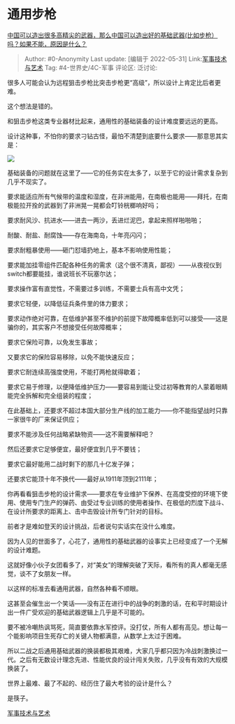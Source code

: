 # 通用步枪
[中国可以造出很多高精尖的武器，那么中国可以造出好的基础武器(比如步枪）吗？如果不能，原因是什么？](https://www.zhihu.com/question/346268511/answer/828069888)

> Author: #0-Anonymity
> Last update: [编辑于 2022-05-31]
> Link:[军事技术与艺术](https://zhihu.com/collection/373157508)
> Tag: #4-世界史/4C-军事
> 评论区:
> 泛讨论:

很多人可能会认为远程狙击步枪比突击步枪更“高级”，所以设计上肯定比后者更难。

这个想法是错的。

和狙击步枪这类专业器材比起来，通用性的基础装备的设计难度要远远的更高。

设计这种事，不怕你的要求刁钻古怪，最怕不清楚到底要什么要求——那意思其实是：

![](https://pic4.zhimg.com/50/v2-b4997dc545dd6a9da4e5148d877d4bb1_hd.jpg?source=1940ef5c)

基础装备的问题就在这里了——它的任务实在太多了，以至于它的设计需求复杂到几乎不现实了。

要求能适应所有气候带的温度和湿度，在非洲能用，在南极也能用——拜托，在南极能拉开拴的武器到了非洲晃一晃都会叮铃桄榔响好吗；

要求耐风沙、抗进水——进去一两沙，丢进烂泥巴，拿起来照样啪啪啪；

耐酸、耐盐、耐腐蚀——存在海南岛，十年亮闪闪；

要求耐粗暴使用——砸门怼墙扔地上，基本不影响使用性能；

要求能加挂零组件匹配各种任务的需求（这个很不清真，鄙视）——从夜视仪到switch都要能挂，谁说班长不玩塞尔达；

要求操作富有直觉性，不需要过多训练，不需要士兵有高中文凭；

要求它轻便，以降低征兵条件里的体力要求；

要求动作绝对可靠，在低维护甚至不维护的前提下故障概率低到可以接受——这是骗你的，其实客户不想接受任何故障概率；

要求它保险可靠，以免发生事故；

又要求它的保险容易移除，以免不能快速反应；

要求它耐连续高强度使用，不能打两枪就得歇着；

要求它易于修理，以便降低维护压力——要容易到能让受过初等教育的人蒙着眼睛能完全拆解和完全组装的程度；

在此基础上，还要求不超过本国大部分生产线的加工能力——你不能指望战时只靠一家很牛的厂来保证供应；

要求不能涉及任何战略紧缺物资——这不需要解释吧？

然后还要求它足够便宜，最好便宜到几乎不要钱；

要求它最好能用二战时剩下的那几十亿发子弹；

还要求它能顶十年不换代——最好从1911年顶到2111年；

你再看看狙击步枪的设计需求——要求在专业维护下保养、在高度受控的环境下使用、使用专门生产的弹药、由受过专业训练的使用者操作、在极低的烈度下战斗、在设计所要求的距离上、击中击毁设计所专门针对的目标。

前者才是难如登天的设计挑战，后者说句实话实在没什么难度。

因为人见的世面多了，心花了，通用性的基础武器的设事实上已经变成了一个无解的设计难题。

这就好像小伙子女团看多了，对“美女”的理解突破了天际，看所有的真人都毫无感觉，谈不了女朋友一样。

以这样的标准去看通用武器，自然各种看不顺眼。

这甚至会催生出一个笑话——没有正在进行中的战争的刺激的话，在和平时期设计出一件广受欢迎的基础武器逻辑上几乎是不可能的。

要不被冷嘲热讽骂死，简直要依靠水军控评。没打仗，所有人都有高见。想让每一个能影响项目生死存亡的关键人物都满意，从数学上太过于困难。

所以二战之后通用基础武器的换装都极其艰难，大家几乎都只因为冷战刺激换过一代。之后有无数设计理念先进、性能优良的设计闯关失败，几乎没有有效的大规模换装了。

世界上最难、最了不起的、经历住了最大考验的设计是什么？

是筷子。

[军事技术与艺术](https://zhihu.com/collection/373157508)
